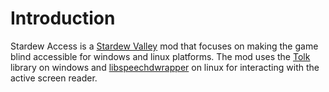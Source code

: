 # Introduction

Stardew Access is a [Stardew Valley](https://stardewvalley.net/) mod that focuses on making the game blind accessible for windows and linux platforms.
The mod uses the [Tolk](https://github.com/ndarilek/tolk) library on windows and [libspeechdwrapper](https://github.com/khanshoaib3/libspeechdwrapper) on linux for interacting with the active screen reader.


